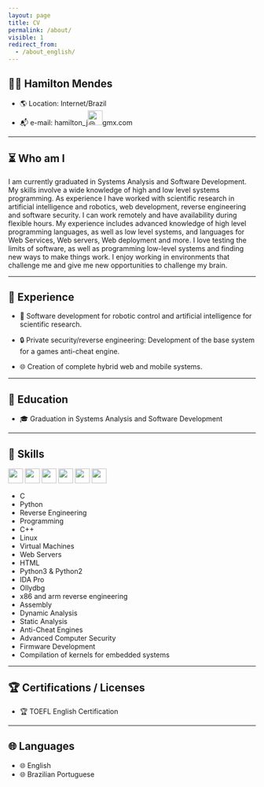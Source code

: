 ```yaml
---
layout: page
title: CV
permalink: /about/
visible: 1
redirect_from:
  - /about_english/
---
```



## <span class="icon_color"> 👨‍💻 </span> Hamilton Mendes 
* <span class="icon_color">🌎</span> Location: Internet/Brazil
* <span class="icon_color">📬</span> e-mail: hamilton_j<img alt="@" height="30" src="https://cdn.iconscout.com/icon/free/png-64/at-sign-loctaion-symbol-a-mail-44406.png">gmx.com

---

## <span class="icon_color">⏳</span> Who am I
I am currently graduated in Systems Analysis and Software Development.
My skills involve a wide knowledge of high and low level systems programming.
As experience I have worked with scientific research in artificial intelligence and robotics, web development, reverse engineering and software security.
I can work remotely and have availability during flexible hours. My experience includes advanced knowledge of high level programming languages, as well as low level systems, and languages ​​for Web Services, Web servers, Web deployment and more.
I love testing the limits of software, as well as programming low-level systems and finding new ways to make things work.
I enjoy working in environments that challenge me and give me new opportunities to challenge my brain.

---

## <span class="icon_color">💼</span> Experience

* <span class="icon_color">🔬</span> Software development for robotic control and artificial intelligence for scientific research.

* <span class="icon_color">🔒</span> Private security/reverse engineering: Development of the base system for a games anti-cheat engine.

* <span class="icon_color">🌐</span> Creation of complete hybrid web and mobile systems.

---

## <span class="icon_color">🏫</span> Education

* <span class="icon_color">🎓</span> Graduation in Systems Analysis and Software Development

---

## <span class="icon_color">🔧</span> Skills

<img height="30" src="https://cdn.iconscout.com/icon/free/png-512/c-programming-569564.png">
<img height="30" src="https://cdn.iconscout.com/icon/free/png-512/docker-226091.png">
<img height="30" src="https://cdn.iconscout.com/icon/free/png-256/github-170-1175028.png">
<img height="30" src="https://cdn.iconscout.com/icon/free/png-64/python-2752092-2284909.png">
<img height="30" src="https://cdn.iconscout.com/icon/free/png-64/javascript-2038874-1720087.png">
<img height="30" src="https://cdn.iconscout.com/icon/free/png-64/mongodb-4-1175139.png">

* C
* Python
* Reverse Engineering
* Programming
* C++
* Linux
* Virtual Machines
* Web Servers
* HTML
* Python3 & Python2
* IDA Pro
* Ollydbg
* x86 and arm reverse engineering
* Assembly
* Dynamic Analysis
* Static Analysis
* Anti-Cheat Engines
* Advanced Computer Security
* Firmware Development
* Compilation of kernels for embedded systems

---

## <span class="icon_color">🏆</span> Certifications / Licenses
* <span class="icon_color">🏆</span> TOEFL English Certification

---

## <span class="icon_color">🌐</span> Languages
* <span class="icon_color">🌐</span> English
* <span class="icon_color">🌐</span> Brazilian Portuguese
